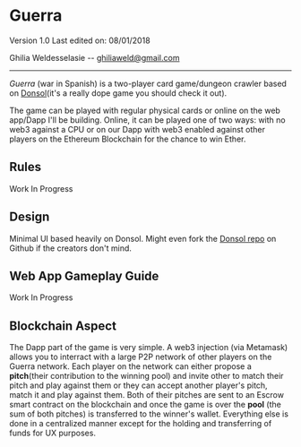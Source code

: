 # Guerra

Version 1.0  Last edited on: 08/01/2018

Ghilia Weldesselasie -- <a href='mailto:ghiliaweld@gmail.com'>ghiliaweld@gmail.com</a>

---

*Guerra* (war in Spanish) is a two-player card game/dungeon crawler based on [Donsol](https://hundredrabbits.itch.io/donsol)(it's a really dope game you should check it out).

The game can be played with regular physical cards or online on the web app/Dapp I'll be building. Online, it can be played one of two ways: with no web3 against a CPU or on our Dapp with web3 enabled against other players on the Ethereum Blockchain for the chance to win Ether.

## Rules
Work In Progress

## Design
Minimal UI based heavily on Donsol. Might even fork the [Donsol repo](https://github.com/hundredrabbits/Donsol) on Github if the creators don't mind.

## Web App Gameplay Guide
Work In Progress

## Blockchain Aspect
The Dapp part of the game is very simple. A web3 injection (via Metamask) allows you to interract with a large P2P network of other players on the Guerra network. Each player on the network can either propose a **pitch**(their contribution to the winning pool) and invite other to match their pitch and play against them or they can accept another player's pitch, match it and play against them. Both of their pitches are sent to an Escrow smart contract on the blockchain and once the game is over the **pool** (the sum of both pitches) is transferred to the winner's wallet. Everything else is done in a centralized manner except for the holding and transferring of funds for UX purposes.
